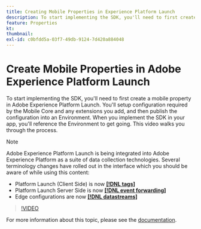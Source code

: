 ```yaml
---
title: Creating Mobile Properties in Experience Platform Launch
description: To start implementing the SDK, you'll need to first create a mobile property in Adobe Experience Platform Launch. You'll setup configuration required by the Mobile Core and any extensions you add, and then publish the configuration into an Environment. When you implement the SDK in your app, you'll reference the Environment to get going. This video walks you through the process.
feature: Properties
kt: 
thumbnail:
exl-id: c0bfdd5a-03f7-49db-9124-7d420a884048
---
```

# Create Mobile Properties in Adobe Experience Platform Launch

To start implementing the SDK, you'll need to first create a mobile property in Adobe Experience Platform Launch. You'll setup configuration required by the Mobile Core and any extensions you add, and then publish the configuration into an Environment. When you implement the SDK in your app, you'll reference the Environment to get going. This video walks you through the process.

>[!NOTE]
>
>Adobe Experience Platform Launch is being integrated into Adobe Experience Platform as a suite of data collection technologies. Several terminology changes have rolled out in the interface which you should be aware of while using this content:
> * Platform Launch (Client Side) is now **[[!DNL tags]](https://experienceleague.adobe.com/docs/launch/using/home.html)** 
> * Platform Launch Server Side is now **[[!DNL event forwarding]](https://experienceleague.adobe.com/docs/launch/using/server-side-info/server-side-overview.html)** 
> * Edge configurations  are now **[[!DNL datastreams]](https://experienceleague.adobe.com/docs/experience-platform/edge/fundamentals/datastreams.html)**

>[!VIDEO](https://video.tv.adobe.com/v/26264/?quality=12&learn=on)

For more information about this topic, please see the [documentation](https://aep-sdks.gitbook.io/docs/).
